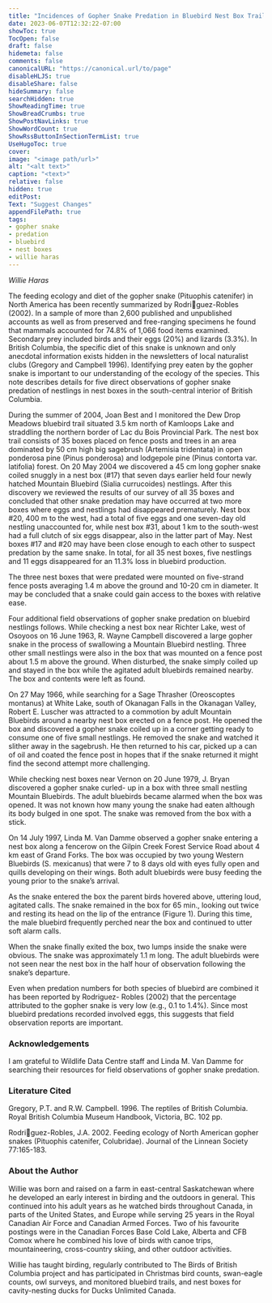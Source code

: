 ```yaml
---
title: "Incidences of Gopher Snake Predation in Bluebird Nest Box Trails in British Columbia"
date: 2023-06-07T12:32:22-07:00
showToc: true
TocOpen: false
draft: false
hidemeta: false
comments: false
canonicalURL: "https://canonical.url/to/page"
disableHLJS: true 
disableShare: false
hideSummary: false
searchHidden: true
ShowReadingTime: true
ShowBreadCrumbs: true
ShowPostNavLinks: true
ShowWordCount: true
ShowRssButtonInSectionTermList: true
UseHugoToc: true
cover:
image: "<image path/url>" 
alt: "<alt text>" 
caption: "<text>" 
relative: false
hidden: true
editPost:
Text: "Suggest Changes" 
appendFilePath: true
tags:
- gopher snake
- predation
- bluebird
- nest boxes
- willie haras
---
```


*Willie Haras*

The feeding ecology and diet of the gopher snake (Pituophis catenifer) in North America has been recently summarized by Rodriguez-Robles (2002). In a sample of more than 2,600 published and unpublished accounts as well as from preserved and free-ranging specimens he found that mammals accounted for 74.8% of 1,066 food items examined. Secondary prey included birds and their eggs  (20%) and lizards (3.3%). In British Columbia, the specific diet of this snake is unknown and only anecdotal information exists hidden in the newsletters of local naturalist clubs (Gregory and Campbell 1996). Identifying prey eaten by the gopher snake is important to our understanding of the ecology of the species. This note describes details for five direct observations of gopher snake predation of nestlings in nest boxes in the south-central interior of British Columbia. 

During the summer of 2004, Joan Best and I monitored the Dew Drop Meadows bluebird trail situated 3.5 km north of Kamloops Lake and straddling the northern border of Lac du Bois Provincial Park. The nest box trail consists of 35 boxes placed on fence posts and trees in an area dominated by 50 cm high big sagebrush (Artemisia tridentata) in open ponderosa pine (Pinus ponderosa) and lodgepole pine (Pinus contorta var. latifolia) forest. On 20 May 2004 we discovered a 45 cm long gopher snake coiled snuggly in a nest box (#17) that seven days earlier held four newly hatched Mountain Bluebird (Sialia currucoides) nestlings. After this discovery we reviewed the results of our survey of all 35 boxes and concluded that other snake predation may have occurred at two more boxes where eggs and nestlings had disappeared prematurely. Nest box #20, 400 m to the west, had a total of five eggs and one seven-day old nestling unaccounted for, while nest box #31, about 1 km to the south-west had a full clutch of six eggs disappear, also in the latter part of May. Nest boxes #17 and #20 may have been close enough to each other to suspect predation by the same snake. In total, for all 35 nest boxes, five nestlings and 11 eggs disappeared for an 11.3% loss in bluebird production. 

The three nest boxes that were predated were mounted on five-strand fence posts averaging 1.4 m above the ground and 10-20 cm in diameter. It may be concluded that a snake could gain access to the boxes with relative ease. 

Four additional field observations of gopher snake predation on bluebird nestlings follows. While checking a nest box near Richter Lake, west of Osoyoos on 16 June 1963, R. Wayne Campbell discovered a large gopher snake in the process of swallowing a Mountain Bluebird nestling. Three other small nestlings were also in the box that was mounted on a fence post about 1.5 m above the ground. When disturbed, the snake simply coiled up and stayed in the box while the agitated adult bluebirds remained nearby. The box and contents were left as found. 

On 27 May 1966, while searching for a Sage Thrasher (Oreoscoptes montanus) at White Lake, south of Okanagan Falls in the Okanagan Valley, Robert E. Luscher was attracted to a commotion by adult Mountain Bluebirds around a nearby nest box erected on a fence post. He opened the box and discovered a gopher snake coiled up in a corner getting ready to consume one of five small nestlings. He removed the snake and watched it slither away in the sagebrush. He then returned to his car, picked up a can of oil and coated the fence post in hopes that if the snake returned it might find the second attempt more challenging. 

While checking nest boxes near Vernon on 20 June 1979, J. Bryan discovered a gopher snake curled- up in a box with three small nestling Mountain Bluebirds. The adult bluebirds became alarmed when the box was opened. It was not known how many young the snake had eaten although its body bulged in one spot. The snake was removed from the box with a stick. 

On 14 July 1997, Linda M. Van Damme observed a gopher snake entering a nest box along a fencerow on the Gilpin Creek Forest Service Road about 4 km east of Grand Forks. The box was occupied by two young Western Bluebirds (S. mexicanus) that were 7 to 8 days old with eyes fully open and quills developing on their wings. Both adult bluebirds were busy feeding the young prior to the snake’s arrival. 

As the snake entered the box the parent birds hovered above, uttering loud, agitated calls. The snake remained in the box for 65 min., looking out twice and resting its head on the lip of the entrance (Figure 1). During this time, the male bluebird frequently perched near the box and continued to utter soft alarm calls. 

When the snake finally exited the box, two lumps inside the snake were obvious. The snake was approximately 1.1 m long. The adult bluebirds were not seen near the nest box in the half hour of observation following the snake’s departure. 

Even when predation numbers for both species of  bluebird are combined it has been reported by Rodriguez- Robles (2002) that the percentage attributed to the gopher  snake is very low (e.g., 0.1 to 1.4%). Since most bluebird predations recorded involved eggs, this suggests that field observation reports are important. 

### Acknowledgements 

I am grateful to Wildlife Data Centre staff and Linda M. Van Damme for searching their resources for field observations of gopher snake predation.

### Literature Cited 

Gregory, P.T. and R.W. Campbell. 1996. The reptiles of British Columbia. Royal British Columbia Museum Handbook, Victoria, BC. 102 pp. 

Rodriguez-Robles, J.A. 2002. Feeding ecology of North American gopher snakes (Pituophis catenifer, Colubridae). Journal of the Linnean Society 77:165-183.  

### About the Author 

Willie was born and raised on a farm in east-central Saskatchewan where he developed an early interest in birding and the outdoors in general. This continued into his adult years as he watched birds throughout Canada, in parts of the United States, and Europe while serving 25 years in the Royal Canadian Air Force and Canadian Armed Forces. Two of his favourite postings were in the Canadian Forces Base Cold Lake, Alberta and CFB Comox where he combined his love of birds with canoe trips, mountaineering, cross-country skiing, and other outdoor activities. 

Willie has taught birding, regularly contributed to The Birds of British Columbia project and has participated in Christmas bird counts, swan-eagle counts, owl surveys, and monitored bluebird trails, and nest boxes for cavity-nesting ducks for Ducks Unlimited Canada.

